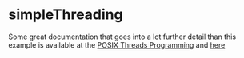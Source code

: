 simpleThreading
===============

Some great documentation that goes into a lot further detail than this example is available at the [POSIX Threads Programming](https://computing.llnl.gov/tutorials/pthreads/) and [here](pages.cs.wisc.edu/~travitch/pthreads_primer.html)
